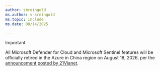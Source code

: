 ```yaml
---
author: sbreingold
ms.author: v-sreingold
ms.topic: include
ms.date: 08/14/2025

---
```


> [!IMPORTANT]
>
> All Microsoft Defender for Cloud and Microsoft Sentinel features will be officially retired in the Azure in China region on August 18, 2026, per the [announcement posted by 21Vianet](https://www.21vbluecloud).
